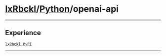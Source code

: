 # [lxRbckl](https://github.com/lxRbckl/lxRbckl/tree/main)/[Python](https://github.com/lxRbckl/lxRbckl/tree/main/Python)/openai-api

---

## Experience
[`lxRbckl PyPI`](https://github.com/lxRbckl/lxRbckl/blob/PyPI/README.md)

---
